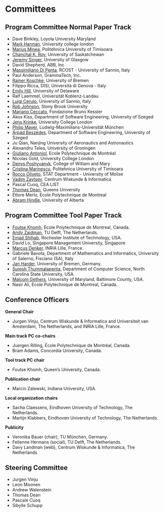 # Committees

## Program Committee Normal Paper Track

 - Dave Binkley, Loyola University Maryland 
 - [Mark Harman](http://www.cs.ucl.ac.uk/staff/mharman), University college london 
 - [Marius Minea](http://www.cs.upt.ro/~marius), Politehnica University of Timisoara 
 - [Chanchal K. Roy](http://www.cs.usask.ca/~croy/), University of Saskatchewan 
 - [Jeremy Singer](http://www.dcs.gla.ac.uk/~jsinger), University of Glasgow 
 - David Shepherd, ABB, Inc 
 - [Massimiliano Di Penta](http://www.rcost.unisannio.it/mdipenta), RCOST - University of Sannio, Italy 
 - Paul Anderson, GrammaTech, Inc. 
 - [Rainer Koschke](http://www.informatik.uni-bremen.de/st), University of Bremen 
 - Filippo Ricca, DISI, Università di Genova - Italy 
 - [Emily Hill](http://netdrive.montclair.edu/~hillem/), University of Delaware 
 - Ralf Laemmel, Universität Koblenz-Landau 
 - [Luigi Cerulo](http://rcost.unisannio.it/cerulo), University of Sannio, Italy 
 - [Rob Johnson](http://www.cs.sunysb.edu/~rob/), Stony Brook University 
 - [Mariano Ceccato](http://selab.fbk.eu/ceccato/), Fondazione Bruno Kessler 
 - Akos Kiss, Department of Software Engineering, University of Szeged 
 - [Jens Krinke](http://www.cs.ucl.ac.uk/staff/j.krinke/), University College London 
 - [Philip Mayer](http://www.pst.ifi.lmu.de/), Ludwig-Maximilians-Universität München 
 - [Árpád Beszédes](http://www.inf.u-szeged.hu/~beszedes/), Department of Software Engineering, University of Szeged 
 - Ju Qian, Nanjing University of Aeronautics and Astronautics 
 - Alexandru Telea, University of Groningen 
 - [Giuliano Antoniol](http://web.soccerlab.polymtl.ca/~antoniol/), Ecole Polytechnique de Montréal 
 - Nicolas Gold, University College London 
 - [Denys Poshyvanyk](http://www.cs.wm.edu/~denys/), College of William and Mary 
 - [Cristina Marinescu](http://www.cs.upt.ro/~cristina/), Politehnica University of Timisoara 
 - [Rocco Oliveto](http://www.distat.unimol.it/people/oliveto), STAT Department - University of Molise 
 - [Vadim Zaytsev](http://grammarware.net), Centrum Wiskunde & Informatica 
 - Pascal Cuoq, CEA LIST 
 - [Thomas Dean](http://post.queensu.ca/~trd), Queens University 
 - Ettore Merlo, Ecole Polytechnique de Montreal 
 - [Abram Hindle](http://softwareprocess.es/), University of Alberta
 
## Program Committee Tool Paper Track

- [Foutse	Khomh](http://www.khomh.net/),	Ecole Polytechnique de Montreal, Canada.
- [Andy	Zaidman](http://www.st.ewi.tudelft.nl/~zaidman), TU Delft, The Netherlands.
- [Emad	Shihab](http://www.se.rit.edu/~emad),	Rochester Institute of Technology, USA.
- David	Lo, Singapore Management University, Singapore
- [Marcus	Denker](http://www.marcus-denker.de), INRIA Lille, France.
- Gabriele	Bavota, Department of Mathematics and Informatics, University of Salerno, Fisciano (SA), Italy
- [Jan	Harder](http://www.informatik.uni-bremen.de/st), University of Bremen, Germany.
- [Suresh	Thummalapenta](http://www4.ncsu.edu/~sthumma), Department of Computer Science, North Carolina State University, USA.
- [Malcom	Gethers](http://www.umbc.edu/~mgethers), University of Maryland, Baltimore County, USA.
- Nasir Ali,	Ecole Polytechnique de Montreal, Canada.

## Conference Officers

**General Chair**

- Jurgen Vinju, Centrum Wiskunde & Informatica and Universiteit van Amsterdam, The Netherlands, and INRIA Lille, France.

**Main track PC co-chairs** 

- Juergen Rilling, École Polytechnique de Montréal, Canada.
- Bram Adams, Concordia University, Canada.

**Tool track PC chair** 

- Foutse Khomh, Queen’s University, Canada.

**Publication chair**

- Marcin Zalewski, Indiana University, USA.
 
**Local organization chairs** 

- Sacha Claessens, Eindhoven University of Technology, The Netherlands.
- Martijn Klabbers, Eindhoven University of Technology, The Netherlands.

**Publicity** 

- Veronika Bauer (chair), TU München, Germany.
- Felienne Hermans (social), TU Delft, The Netherlands.
- Davy Landman (web), Centrum Wiskunde & Informatica, The Netherlands

## Steering Committee

- Jurgen Vinju
- Leon Moonen
- Andrew Walenstein
- Thomas Dean
- Pascale Cuoq
- Sibylle Schupp

